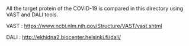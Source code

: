 All the target protein of the COVID-19 is compared in this directory using VAST and DALI tools.

VAST : https://www.ncbi.nlm.nih.gov/Structure/VAST/vast.shtml

DALI : http://ekhidna2.biocenter.helsinki.fi/dali/

